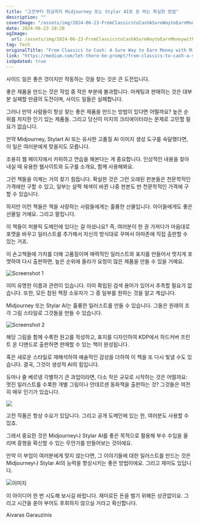 ```yaml
---
title: "고전부터 현금까지 Midjourney 또는 Stylar AI로 돈 버는 확실한 방법"
description: ""
coverImage: "/assets/img/2024-06-23-FromClassicstoCashASureWaytoEarnMoneywithMidjourneyorStylarAI_0.png"
date: 2024-06-23 20:20
ogImage: 
  url: /assets/img/2024-06-23-FromClassicstoCashASureWaytoEarnMoneywithMidjourneyorStylarAI_0.png
tag: Tech
originalTitle: "From Classics to Cash: A Sure Way to Earn Money with Midjourney or Stylar AI"
link: "https://medium.com/let-there-be-prompt/from-classics-to-cash-a-sure-way-to-earn-money-with-midjourney-or-stylar-ai-fc156265ac41"
isUpdated: true
---
```






사이드 일은 좋은 것이지만 작동하는 것을 찾는 것은 큰 도전입니다.

좋은 제품을 만드는 것은 작업 중 작은 부분에 불과합니다. 마케팅과 판매하는 것은 대부분 실패할 만큼의 도전이며, 사이드 일들은 실패합니다.

그러나 만약 사람들이 항상 찾는 좋은 제품을 만드는 방법이 있다면 어떨까요? 높은 순위를 차지한 인기 있는 제품들. 그리고 당신이 미지의 크리에이터라는 문제로 고민할 필요가 없습니다.

만약 Midjourney, Stylart AI 또는 유사한 고품질 AI 이미지 생성 도구를 숙달했다면, 이 일은 여러분에게 맞을지도 모릅니다.

<div class="content-ad"></div>

조용히 웹 페이지에서 카피하고 연습을 해본다는 게 중요합니다. 인상적인 내용을 찾아내실 때 유용한 웹사이트와 도구를 소개요, 함께 사용해봐요.

<div class="content-ad"></div>

그런 책들을 이제는 거의 찾기 힘듭니다. 확실한 것은 그런 오래된 판본들은 천문학적인 가격에만 구할 수 있고, 일부는 살짝 채색이 바뀐 나중 판본도 반 천문학적인 가격에 구할 수 있습니다.

하지만 이런 책들은 책을 사랑하는 사람들에게는 훌륭한 선물입니다. 아이들에게도 좋은 선물일 거예요. 그리고 팔립니다.

이 책들이 퍼블릭 도메인에 있다는 걸 아셨나요? 즉, 여러분이 한 권 가져다가 마음대로 포맷을 바꾸고 일러스트를 추가해서 자신의 방식대로 꾸며서 아마존에 직접 출판할 수 있는 거죠.

이 손고책들에 가치를 더해 고품질이며 매력적인 일러스트와 표지를 만들어서 멋지게 포맷하여 다시 출판하면, 높은 순위에 올라가 요청이 많은 제품을 만들 수 있을 거예요.

<div class="content-ad"></div>

![Screenshot 1](/assets/img/2024-06-23-FromClassicstoCashASureWaytoEarnMoneywithMidjourneyorStylarAI_1.png)

이미 유명한 이름과 관련이 있습니다. 이미 확립된 검색 용어가 있어서 추측할 필요가 없습니다. 또한, 모든 참된 책장 소유자가 그 중 일부를 원하는 것을 알고 계십니다.

Midjourney 또는 Stylar AI는 훌륭한 일러스트를 만들 수 있습니다. 그들은 원래의 조각 그림 스타일로 그것들을 만들 수 있습니다.

![Screenshot 2](/assets/img/2024-06-23-FromClassicstoCashASureWaytoEarnMoneywithMidjourneyorStylarAI_2.png)

<div class="content-ad"></div>

해당 그림을 함께 수록한 원고를 작성하고, 표지를 디자인하여 KDP에서 하드커버 프린트 온 디맨드로 출판하면 판매할 수 있는 책이 완성됩니다.

혹은 새로운 스타일로 재해석하여 예술적인 감성을 더하여 이 책을 또 다시 빛낼 수도 있습니다. 결국, 그것이 생성적 AI의 힘입니다.

듀마나 쥴 베르넹 각별하기 큰 과업이라면, 다소 작은 규모로 시작하는 것은 어떨까요: 멋진 일러스트를 수록한 개별 그림이나 안데르센 동화책을 출판하는 것? 그것들은 여전히 매우 인기가 있습니다.

<img src="/assets/img/2024-06-23-FromClassicstoCashASureWaytoEarnMoneywithMidjourneyorStylarAI_3.png" />

<div class="content-ad"></div>

고전 작품은 항상 수요가 있답니다. 그리고 공개 도메인에 있는 한, 여러분도 사용할 수 있죠.

그래서 중요한 것은 Midjourney나 Stylar AI를 좋은 목적으로 활용해 부수 수입을 올리며 흥행을 확신할 수 있는 무언가를 만들어보는 것이에요.

만약 이 부업이 여러분에게 맞지 않는다면, 그 이야기들에 대한 일러스트를 만드는 것은 Midjourney나 Stylar AI의 능력을 향상시키는 좋은 방법이에요. 그리고 재미도 있답니다.

![이미지](/assets/img/2024-06-23-FromClassicstoCashASureWaytoEarnMoneywithMidjourneyorStylarAI_4.png)

<div class="content-ad"></div>

이 아이디어 한 번 시도해 보시길 바랍니다. 재미로든 돈을 벌기 위해든 상관없이요. 그리고 시간을 쏟아 부어도 후회하지 않으실 거라고 확신합니다.

Aivaras Garauzinis